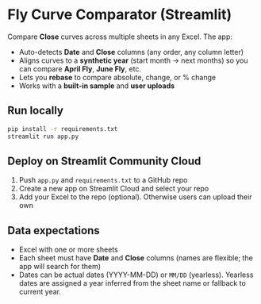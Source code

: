 
# Fly Curve Comparator (Streamlit)

Compare **Close** curves across multiple sheets in any Excel. The app:
- Auto-detects **Date** and **Close** columns (any order, any column letter)
- Aligns curves to a **synthetic year** (start month → next months) so you can compare **April Fly**, **June Fly**, etc.
- Lets you **rebase** to compare absolute, change, or % change
- Works with a **built-in sample** and **user uploads**

## Run locally
```bash
pip install -r requirements.txt
streamlit run app.py
```

## Deploy on Streamlit Community Cloud
1. Push `app.py` and `requirements.txt` to a GitHub repo
2. Create a new app on Streamlit Cloud and select your repo
3. Add your Excel to the repo (optional). Otherwise users can upload their own

## Data expectations
- Excel with one or more sheets
- Each sheet must have **Date** and **Close** columns (names are flexible; the app will search for them)
- Dates can be actual dates (YYYY-MM-DD) or `MM/DD` (yearless). Yearless dates are assigned a year inferred from the sheet name or fallback to current year.


